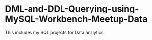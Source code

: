 # DML-and-DDL-Querying-using-MySQL-Workbench-Meetup-Data
This includes my SQL projects for Data analytics.
